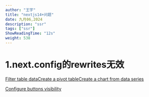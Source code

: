 ```yaml
---
author: "王宇"
title: "nextjs14+问题"
date: 九月06,2024
description: "ssr"
tags: ["ssr"]
ShowReadingTime: "12s"
weight: 538
---
```

  

1.next.config的rewrites无效
========================

[Filter table data](#)[Create a pivot table](#)[Create a chart from data series](#)

[Configure buttons visibility](/users/tfac-settings.action)